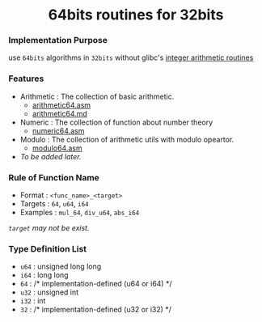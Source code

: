 <div id="toc">
  <ul style="list-style: none;" align="center">
    <summary>
      <h1> 64bits routines for 32bits </h1>
    </summary>
  </ul>
</div>

### Implementation Purpose
use `64bits` algorithms in `32bits` without glibc's [integer arithmetic routines](https://gcc.gnu.org/onlinedocs/gccint/Integer-library-routines.html)

### Features
- Arithmetic : The collection of basic arithmetic.
  - [arithmetic64.asm](arithmetic64.asm)
  - [arithmetic64.md](arithmetic64.md)
- Numeric : The collection of function about number theory
  - [numeric64.asm](numeric64.asm)
- Modulo : The collection of arithmetic utils with modulo opeartor.
  - [modulo64.asm](modulo64.asm)
- <i>To be added later.</i>

### Rule of Function Name

- Format : `<func_name>_<target>`
- Targets : `64`, `u64`, `i64`
- Examples : `mul_64`, `div_u64`, `abs_i64`

<i>`target` may not be exist.</i>

### Type Definition List
- `u64` : unsigned long long
- `i64` : long long
- `64` : /* implementation-defined (u64 or i64) */
- `u32` : unsigned int
- `i32` : int
- `32` : /* implementation-defined (u32 or i32) */